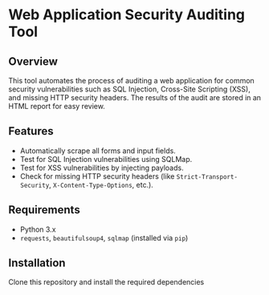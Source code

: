 # Web Application Security Auditing Tool

## Overview
This tool automates the process of auditing a web application for common security vulnerabilities
such as SQL Injection, Cross-Site Scripting (XSS), and missing HTTP security headers.
The results of the audit are stored in an HTML report for easy review.

## Features
- Automatically scrape all forms and input fields.
- Test for SQL Injection vulnerabilities using SQLMap.
- Test for XSS vulnerabilities by injecting payloads.
- Check for missing HTTP security headers (like `Strict-Transport-Security`, `X-Content-Type-Options`, etc.).

## Requirements
- Python 3.x
- `requests`, `beautifulsoup4`, `sqlmap` (installed via `pip`)

## Installation
Clone this repository and install the required dependencies
